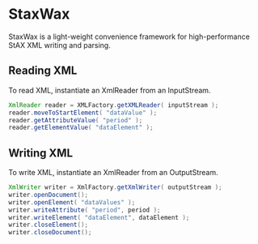 # StaxWax

StaxWax is a light-weight convenience framework for high-performance StAX XML writing and parsing.

## Reading XML

To read XML, instantiate an XmlReader from an InputStream.

```java
XmlReader reader = XMLFactory.getXMLReader( inputStream );
reader.moveToStartElement( "dataValue" );
reader.getAttributeValue( "period" );
reader.getElementValue( "dataElement" );
```

## Writing XML

To write XML, instantiate an XmlReader from an OutputStream.

```java
XmlWriter writer = XmlFactory.getXmlWriter( outputStream );
writer.openDocument();
writer.openElement( "dataValues" );
writer.writeAttribute( "period", period );
writer.writeElement( "dataElement", dataElement );
writer.closeElement();
writer.closeDocument();
```
